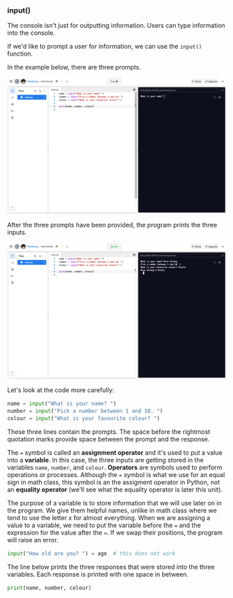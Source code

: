 ### input()

The console isn't just for outputting information. Users can type information into the console.

If we'd like to prompt a user for information, we can use the `input()` function. 

In the example below, there are three prompts.

![](https://raw.githubusercontent.com/MissStrong/ICS3UE_Semester_2_2020-2021/main/Images/Input_Example_1.png)


After the three prompts have been provided, the program prints the three inputs.

![](https://raw.githubusercontent.com/MissStrong/ICS3UE_Semester_2_2020-2021/main/Images/Input_Example_2.png)

Let's look at the code more carefully:

```python
name = input("What is your name? ")
number = input("Pick a number between 1 and 10. ")
colour = input("What is your favourite colour? ")
```

These three lines contain the prompts. The space before the rightmost quotation marks provide space between the prompt and the response.

The `=` symbol is called an **assignment operator** and it's used to put a value into a **variable**. In this case, the three inputs are getting stored in the variables `name`, `number`, and `colour`. **Operators** are symbols used to perform operations or processes. Although the `=` symbol is what we use for an equal sign in math class, this symbol is an the assigment operator in Python, not an **equality operator** (we'll see what the equality operator is later this unit).

The purpose of a variable is to store information that we will use later on in the program. We give them helpful names, unlike in math class where we tend to use the letter *x* for almost everything. When we are assigning a value to a variable, we need to put the variable before the `=` and the expression for the value after the `=`. If we swap their positions, the program will raise an error.

```python
input("How old are you? ") = age  # this does not work
```

The line below prints the three responses that were stored into the three variables. Each response is printed with one space in between.

``` python
print(name, number, colour)
```
